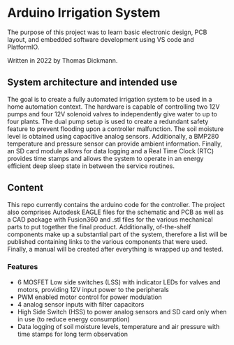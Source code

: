 # Arduino Irrigation System
The purpose of this project was to learn basic electronic design, PCB layout, and embedded software development using VS code and PlatformIO.

Written in 2022 by Thomas Dickmann. 

## System architecture and intended use 
The goal is to create a fully automated irrigation system to be used in a home automation context. The hardware is capable of controlling two 12V pumps and four 12V solenoid valves to independently give water to up to four plants. The dual pump setup is used to create a redundant safety feature to prevent flooding upon a controller malfunction. The soil moisture level is obtained using capacitive analog sensors. Additionally, a BMP280 temperature and pressure sensor can provide ambient information. Finally, an SD card module allows for data logging and a Real Time Clock (RTC) provides time stamps and allows the system to operate in an energy efficient deep sleep state in between the service routines.     

## Content 
This repo currently contains the arduino code for the controller. The project also comprises Autodesk EAGLE files for the schematic and PCB as well as a CAD package with Fusion360 and .stl files for the various mechanical parts to put together the final product. Additionally, of-the-shelf components make up a substantial part of the system, therefore a list will be published containing links to the various components that were used. 
Finally, a manual will be created after everything is wrapped up and tested. 

### Features
+ 6 MOSFET Low side switches (LSS) with indicator LEDs for valves and motors, providing 12V input power to the peripherals 
+ PWM enabled motor control for power modulation 
+ 4 analog sensor inputs with filter capacitors 
+ High Side Switch (HSS) to power analog sensors and SD card only when in use (to reduce energy consumption) 
+ Data logging of soil moisture levels, temperature and air pressure with time stamps for long term observation  
